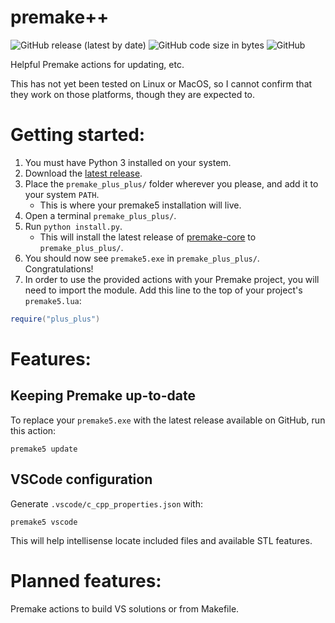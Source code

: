# premake++
![GitHub release (latest by date)](https://img.shields.io/github/v/release/Wllew4/premake_plus_plus)
![GitHub code size in bytes](https://img.shields.io/github/languages/code-size/Wllew4/premake_plus_plus)
![GitHub](https://img.shields.io/github/license/Wllew4/premake_plus_plus)

Helpful Premake actions for updating, etc.

This has not yet been tested on Linux or MacOS, so I cannot confirm that they work on those platforms, though they are expected to.

# Getting started:
1. You must have Python 3 installed on your system.
1. Download the [latest release](https://github.com/Wllew4/premake-plus-plus/releases).
1. Place the `premake_plus_plus/` folder wherever you please, and add it to your system `PATH`.
	* This is where your premake5 installation will live.
1. Open a terminal `premake_plus_plus/`.
1. Run `python install.py`.
	* This will install the latest release of [premake-core](https://github.com/premake/premake-core) to `premake_plus_plus/`.
1. You should now see `premake5.exe` in `premake_plus_plus/`. Congratulations!
1. In order to use the provided actions with your Premake project, you will need to import the module. Add this line to the top of your project's `premake5.lua`:
```lua
require("plus_plus")
```

# Features:
## Keeping Premake up-to-date
To replace your `premake5.exe` with the latest release available on GitHub, run this action:
```
premake5 update
```

## VSCode configuration
Generate `.vscode/c_cpp_properties.json` with:
```
premake5 vscode
```
This will help intellisense locate included files and available STL features.

# Planned features:
Premake actions to build VS solutions or from Makefile.
